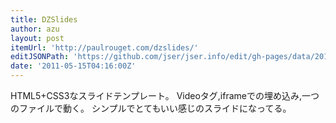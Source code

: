 ```yaml
---
title: DZSlides
author: azu
layout: post
itemUrl: 'http://paulrouget.com/dzslides/'
editJSONPath: 'https://github.com/jser/jser.info/edit/gh-pages/data/2011/05/index.json'
date: '2011-05-15T04:16:00Z'
---
```

HTML5+CSS3なスライドテンプレート。
Videoタグ,iframeでの埋め込み,一つのファイルで動く。
シンプルでとてもいい感じのスライドになってる。
